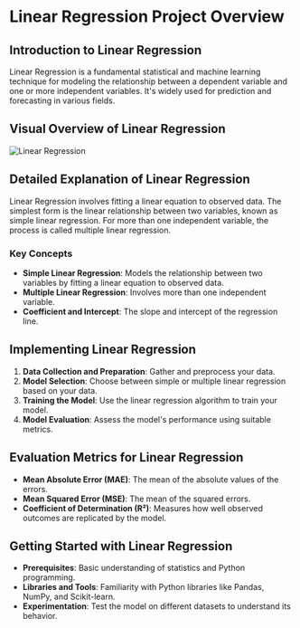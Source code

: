
# Linear Regression Project Overview

## Introduction to Linear Regression
Linear Regression is a fundamental statistical and machine learning technique for modeling the relationship between a dependent variable and one or more independent variables. It's widely used for prediction and forecasting in various fields.

## Visual Overview of Linear Regression
![Linear Regression](https://miro.medium.com/v2/resize:fit:1280/1*eeIvlwkMNG1wSmj3FR6M2g.gif)

## Detailed Explanation of Linear Regression
Linear Regression involves fitting a linear equation to observed data. The simplest form is the linear relationship between two variables, known as simple linear regression. For more than one independent variable, the process is called multiple linear regression.

### Key Concepts
- **Simple Linear Regression**: Models the relationship between two variables by fitting a linear equation to observed data.
- **Multiple Linear Regression**: Involves more than one independent variable.
- **Coefficient and Intercept**: The slope and intercept of the regression line.

## Implementing Linear Regression
1. **Data Collection and Preparation**: Gather and preprocess your data.
2. **Model Selection**: Choose between simple or multiple linear regression based on your data.
3. **Training the Model**: Use the linear regression algorithm to train your model.
4. **Model Evaluation**: Assess the model's performance using suitable metrics.

## Evaluation Metrics for Linear Regression
- **Mean Absolute Error (MAE)**: The mean of the absolute values of the errors.
- **Mean Squared Error (MSE)**: The mean of the squared errors.
- **Coefficient of Determination (R²)**: Measures how well observed outcomes are replicated by the model.

## Getting Started with Linear Regression
- **Prerequisites**: Basic understanding of statistics and Python programming.
- **Libraries and Tools**: Familiarity with Python libraries like Pandas, NumPy, and Scikit-learn.
- **Experimentation**: Test the model on different datasets to understand its behavior.


